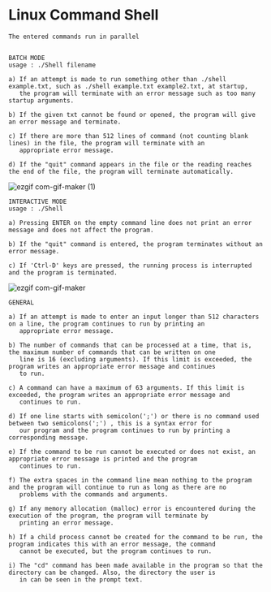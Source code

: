 # Linux Command Shell





	The entered commands run in parallel


	BATCH MODE
	usage : ./Shell filename

	a) If an attempt is made to run something other than ./shell example.txt, such as ./shell example.txt example2.txt, at startup, 
	   the program will terminate with an error message such as too many startup arguments.
	   
	b) If the given txt cannot be found or opened, the program will give an error message and terminate.
	
	c) If there are more than 512 lines of command (not counting blank lines) in the file, the program will terminate with an
	   appropriate error message.
	   
	d) If the "quit" command appears in the file or the reading reaches the end of the file, the program will terminate automatically.

![ezgif com-gif-maker (1)](https://user-images.githubusercontent.com/72643454/194726641-71b4c867-b3d8-4e8d-869c-4c60c81fdf88.gif)


	INTERACTIVE MODE
	usage : ./Shell

	a) Pressing ENTER on the empty command line does not print an error message and does not affect the program.
	
	b) If the "quit" command is entered, the program terminates without an error message.
	
	c) If 'Ctrl-D' keys are pressed, the running process is interrupted and the program is terminated.
	
![ezgif com-gif-maker](https://user-images.githubusercontent.com/72643454/194726652-83c17dce-d77e-4a43-b2fe-9db0908bf6c1.gif)


	GENERAL

	a) If an attempt is made to enter an input longer than 512 characters on a line, the program continues to run by printing an
	   appropriate error message.
	   
	b) The number of commands that can be processed at a time, that is, the maximum number of commands that can be written on one
	   line is 16 (excluding arguments). If this limit is exceeded, the program writes an appropriate error message and continues
	   to run.
	   
	c) A command can have a maximum of 63 arguments. If this limit is exceeded, the program writes an appropriate error message and
	   continues to run.
	   
	d) If one line starts with semicolon(';') or there is no command used between two semicolons(';') , this is a syntax error for
	   our program and the program continues to run by printing a corresponding message.
	   
	e) If the command to be run cannot be executed or does not exist, an appropriate error message is printed and the program
	   continues to run.
	   
	f) The extra spaces in the command line mean nothing to the program and the program will continue to run as long as there are no
	   problems with the commands and arguments.
	   
	g) If any memory allocation (malloc) error is encountered during the execution of the program, the program will terminate by
	   printing an error message.
	   
	h) If a child process cannot be created for the command to be run, the program indicates this with an error message, the command
	   cannot be executed, but the program continues to run.
	   
	i) The "cd" command has been made available in the program so that the directory can be changed. Also, the directory the user is
	   in can be seen in the prompt text.
